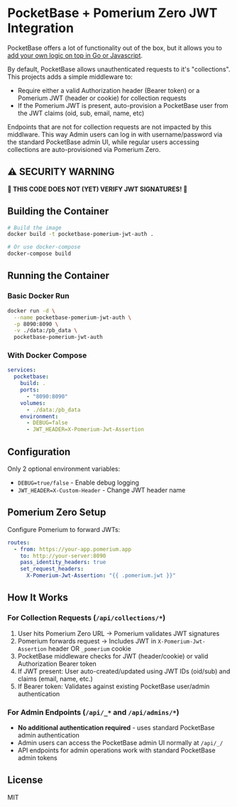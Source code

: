 # PocketBase + Pomerium Zero JWT Integration

PocketBase offers a lot of functionality out of the box, but it allows you to [add your own logic on top in Go or Javascript](https://pocketbase.io/docs/use-as-framework/).

By default, PocketBase allows unauthenticated requests to it's "collections". This projects adds a simple middleware to:

- Require either a valid Authorization header (Bearer token) or a Pomerium JWT (header or cookie) for collection requests
- If the Pomerium JWT is present, auto-provision a PocketBase user from the JWT claims (oid, sub, email, name, etc)

Endpoints that are not for collection requests are not impacted by this middlware. This way Admin users can log in with username/password via the standard PocketBase admin UI, while regular users accessing collections are auto-provisioned via Pomerium Zero.

## ⚠️ **SECURITY WARNING**

**🚨 THIS CODE DOES NOT (YET) VERIFY JWT SIGNATURES! 🚨**

## Building the Container

```bash
# Build the image
docker build -t pocketbase-pomerium-jwt-auth .

# Or use docker-compose
docker-compose build
```

## Running the Container

### Basic Docker Run

```bash
docker run -d \
  --name pocketbase-pomerium-jwt-auth \
  -p 8090:8090 \
  -v ./data:/pb_data \
  pocketbase-pomerium-jwt-auth
```

### With Docker Compose

```yaml
services:
  pocketbase:
    build: .
    ports:
      - "8090:8090"
    volumes:
      - ./data:/pb_data
    environment:
      - DEBUG=false
      - JWT_HEADER=X-Pomerium-Jwt-Assertion
```

## Configuration

Only 2 optional environment variables:

- `DEBUG=true/false` - Enable debug logging
- `JWT_HEADER=X-Custom-Header` - Change JWT header name

## Pomerium Zero Setup

Configure Pomerium to forward JWTs:

```yaml
routes:
  - from: https://your-app.pomerium.app
    to: http://your-server:8090
    pass_identity_headers: true
    set_request_headers:
      X-Pomerium-Jwt-Assertion: "{{ .pomerium.jwt }}"
```

## How It Works

### For Collection Requests (`/api/collections/*`)

1. User hits Pomerium Zero URL → Pomerium validates JWT signatures
2. Pomerium forwards request → Includes JWT in `X-Pomerium-Jwt-Assertion` header OR `_pomerium` cookie
3. PocketBase middleware checks for JWT (header/cookie) or valid Authorization Bearer token
4. If JWT present: User auto-created/updated using JWT IDs (oid/sub) and claims (email, name, etc.)
5. If Bearer token: Validates against existing PocketBase user/admin authentication

### For Admin Endpoints (`/api/_*` and `/api/admins/*`)

- **No additional authentication required** - uses standard PocketBase admin authentication
- Admin users can access the PocketBase admin UI normally at `/api/_/`
- API endpoints for admin operations work with standard PocketBase admin tokens

## License

MIT
